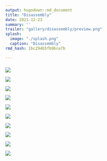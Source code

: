 ```yaml
---
output: hugodown::md_document
title: "Disassembly"
date: 2021-12-23
summary: ''
trailer: "gallery/disassembly/preview.png"
splash:
  image: "./splash.png"
  caption: "Disassembly"
rmd_hash: 1bc294b5fb9bce7b

---
```


<div class="highlight">

</div>

<div class="highlight">

<div>
<div class="row p-0 row-cols-1 row-cols-sm-2 row-cols-md-3 row-cols-lg-4" style="margin-left: -.4rem; margin-right: -.4rem; margin-top: 1rem; margin-bottom: 1rem; ">
<div class="card bg-transparent m-0 border-0 collapse.show bs4cards-blahblahblah " style="padding: .4rem ; border-width: 0; border-radius: 0 0 0 0 ;">
<a href="https://djnavarro.net/series-disassembly/4000/disassembly_01_311.png" style="color: inherit;">
<img src="https://djnavarro.net/series-disassembly/800/disassembly_01_311.png" class="card-img" style="border-style:solid; border-color:inherits; border-width:0; border-radius: 0 0 0 0 ;"/>
</a>
</div>
<div class="card bg-transparent m-0 border-0 collapse.show bs4cards-blahblahblah " style="padding: .4rem ; border-width: 0; border-radius: 0 0 0 0 ;">
<a href="https://djnavarro.net/series-disassembly/4000/disassembly_01_312.png" style="color: inherit;">
<img src="https://djnavarro.net/series-disassembly/800/disassembly_01_312.png" class="card-img" style="border-style:solid; border-color:inherits; border-width:0; border-radius: 0 0 0 0 ;"/>
</a>
</div>
<div class="card bg-transparent m-0 border-0 collapse.show bs4cards-blahblahblah " style="padding: .4rem ; border-width: 0; border-radius: 0 0 0 0 ;">
<a href="https://djnavarro.net/series-disassembly/4000/disassembly_01_320.png" style="color: inherit;">
<img src="https://djnavarro.net/series-disassembly/800/disassembly_01_320.png" class="card-img" style="border-style:solid; border-color:inherits; border-width:0; border-radius: 0 0 0 0 ;"/>
</a>
</div>
<div class="card bg-transparent m-0 border-0 collapse.show bs4cards-blahblahblah " style="padding: .4rem ; border-width: 0; border-radius: 0 0 0 0 ;">
<a href="https://djnavarro.net/series-disassembly/4000/disassembly_01_346.png" style="color: inherit;">
<img src="https://djnavarro.net/series-disassembly/800/disassembly_01_346.png" class="card-img" style="border-style:solid; border-color:inherits; border-width:0; border-radius: 0 0 0 0 ;"/>
</a>
</div>
<div class="card bg-transparent m-0 border-0 collapse.show bs4cards-blahblahblah " style="padding: .4rem ; border-width: 0; border-radius: 0 0 0 0 ;">
<a href="https://djnavarro.net/series-disassembly/4000/disassembly_01_349.png" style="color: inherit;">
<img src="https://djnavarro.net/series-disassembly/800/disassembly_01_349.png" class="card-img" style="border-style:solid; border-color:inherits; border-width:0; border-radius: 0 0 0 0 ;"/>
</a>
</div>
<div class="card bg-transparent m-0 border-0 collapse.show bs4cards-blahblahblah " style="padding: .4rem ; border-width: 0; border-radius: 0 0 0 0 ;">
<a href="https://djnavarro.net/series-disassembly/4000/disassembly_01_353.png" style="color: inherit;">
<img src="https://djnavarro.net/series-disassembly/800/disassembly_01_353.png" class="card-img" style="border-style:solid; border-color:inherits; border-width:0; border-radius: 0 0 0 0 ;"/>
</a>
</div>
<div class="card bg-transparent m-0 border-0 collapse.show bs4cards-blahblahblah " style="padding: .4rem ; border-width: 0; border-radius: 0 0 0 0 ;">
<a href="https://djnavarro.net/series-disassembly/4000/disassembly_01_426.png" style="color: inherit;">
<img src="https://djnavarro.net/series-disassembly/800/disassembly_01_426.png" class="card-img" style="border-style:solid; border-color:inherits; border-width:0; border-radius: 0 0 0 0 ;"/>
</a>
</div>
<div class="card bg-transparent m-0 border-0 collapse.show bs4cards-blahblahblah " style="padding: .4rem ; border-width: 0; border-radius: 0 0 0 0 ;">
<a href="https://djnavarro.net/series-disassembly/4000/disassembly_01_435.png" style="color: inherit;">
<img src="https://djnavarro.net/series-disassembly/800/disassembly_01_435.png" class="card-img" style="border-style:solid; border-color:inherits; border-width:0; border-radius: 0 0 0 0 ;"/>
</a>
</div>
<div class="card bg-transparent m-0 border-0 collapse.show bs4cards-blahblahblah " style="padding: .4rem ; border-width: 0; border-radius: 0 0 0 0 ;">
<a href="https://djnavarro.net/series-disassembly/4000/disassembly_01_484.png" style="color: inherit;">
<img src="https://djnavarro.net/series-disassembly/800/disassembly_01_484.png" class="card-img" style="border-style:solid; border-color:inherits; border-width:0; border-radius: 0 0 0 0 ;"/>
</a>
</div>
<div class="card bg-transparent m-0 border-0 collapse.show bs4cards-blahblahblah " style="padding: .4rem ; border-width: 0; border-radius: 0 0 0 0 ;">
<a href="https://djnavarro.net/series-disassembly/4000/disassembly_01_498.png" style="color: inherit;">
<img src="https://djnavarro.net/series-disassembly/800/disassembly_01_498.png" class="card-img" style="border-style:solid; border-color:inherits; border-width:0; border-radius: 0 0 0 0 ;"/>
</a>
</div>
</div>
</div>

</div>

